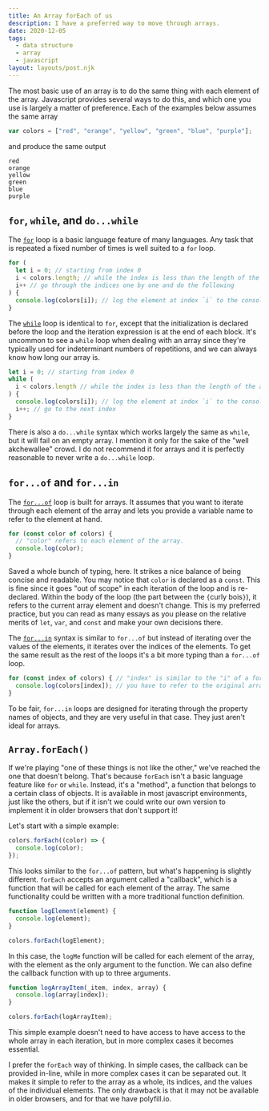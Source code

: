 ```yaml
---
title: An Array forEach of us
description: I have a preferred way to move through arrays.
date: 2020-12-05
tags:
  - data structure
  - array
  - javascript
layout: layouts/post.njk
---
```


The most basic use of an array is to do the same thing with each element of the array. Javascript provides several ways to do this, and which one you use is largely a matter of preference. Each of the examples below assumes the same array

```javascript
var colors = ["red", "orange", "yellow", "green", "blue", "purple"];
```

and produce the same output

```text
red
orange
yellow
green
blue
purple
```

## `for`, `while`, and `do...while`

The [`for`](https://developer.mozilla.org/en-US/docs/Web/JavaScript/Reference/Statements/for) loop is a basic language feature of many languages. Any task that is repeated a fixed number of times is well suited to a `for` loop.

```javascript
for (
  let i = 0; // starting from index 0
  i < colors.length; // while the index is less than the length of the array
  i++ // go through the indices one by one and do the following
) {
  console.log(colors[i]); // log the element at index `i` to the console
}
```

The [`while`](https://developer.mozilla.org/en-US/docs/Web/JavaScript/Reference/Statements/while) loop is identical to `for`, except that the initialization is declared before the loop and the iteration expression is at the end of each block. It's uncommon to see a `while` loop when dealing with an array since they're typically used for indeterminant numbers of repetitions, and we can always know how long our array is.

```javascript
let i = 0; // starting from index 0
while (
  i < colors.length // while the index is less than the length of the array
) {
  console.log(colors[i]); // log the element at index `i` to the console
  i++; // go to the next index
}
```

There is also a `do...while` syntax which works largely the same as `while`, but it will fail on an empty array. I mention it only for the sake of the "well akchewallee" crowd. I do not recommend it for arrays and it is perfectly reasonable to never write a `do...while` loop.

## `for...of` and `for...in`

The [`for...of`](https://developer.mozilla.org/en-US/docs/Web/JavaScript/Reference/Statements/for...of) loop is built for arrays. It assumes that you want to iterate through each element of the array and lets you provide a variable name to refer to the element at hand.

```javascript
for (const color of colors) {
  // "color" refers to each element of the array.
  console.log(color);
}
```

Saved a whole bunch of typing, here. It strikes a nice balance of being concise and readable. You may notice that `color` is declared as a `const`. This is fine since it goes "out of scope" in each iteration of the loop and is re-declared. Within the body of the loop (the part between the `{`curly bois`}`), it refers to the current array element and doesn't change. This is my preferred practice, but you can read as many essays as you please on the relative merits of `let`, `var`, and `const` and make your own decisions there.

The [`for...in`](https://developer.mozilla.org/en-US/docs/Web/JavaScript/Reference/Statements/for...in) syntax is similar to `for...of` but instead of iterating over the values of the elements, it iterates over the indices of the elements. To get the same result as the rest of the loops it's a bit more typing than a `for...of` loop.

```javascript
for (const index of colors) { // "index" is similar to the "i" of a for loop
  console.log(colors[index]); // you have to refer to the original array
}
```

To be fair, `for...in` loops are designed for iterating through the property names of objects, and they are very useful in that case. They just aren't ideal for arrays.

## `Array.forEach()`

If we're playing "one of these things is not like the other," we've reached the one that doesn't belong. That's because `forEach` isn't a basic language feature like `for` or `while`. Instead, it's a "method", a function that belongs to a certain class of objects. It is available in most javascript environments, just like the others, but if it isn't we could write our own version to implement it in older browsers that don't support it!

Let's start with a simple example:

```javascript
colors.forEach((color) => {
  console.log(color);
});
```

This looks similar to the `for...of` pattern, but what's happening is slightly different. `forEach` accepts an argument called a "callback", which is a function that will be called for each element of the array. The same functionality could be written with a more traditional function definition.

```javascript
function logElement(element) {
  console.log(element);
}

colors.forEach(logElement);
```

In this case, the `logMe` function will be called for each element of the array, with the element as the only argument to the function. We can also define the callback function with up to three arguments.

```javascript
function logArrayItem(_item, index, array) {
  console.log(array[index]);
}

colors.forEach(logArrayItem);
```

This simple example doesn't need to have access to have access to the whole array in each iteration, but in more complex cases it becomes essential.

I prefer the `forEach` way of thinking. In simple cases, the callback can be provided in-line, while in more complex cases it can be separated out. It makes it simple to refer to the array as a whole, its indices, and the values of the individual elements. The only drawback is that it may not be available in older browsers, and for that we have polyfill.io.
